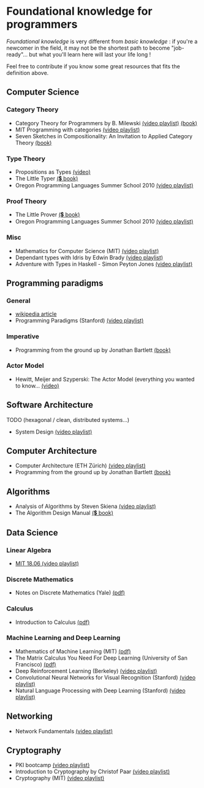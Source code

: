 # Foundational knowledge for programmers

_Foundational knowledge_ is very different from _basic knowledge_ : if you're a newcomer in the field, it may not be the shortest path to become "job-ready"... but what you'll learn here will last your life long !

Feel free to contribute if you know some great resources that fits the definition above. 


## Computer Science 
### Category Theory
- Category Theory for Programmers by B. Milewski 
  [(video playlist)](https://www.youtube.com/playlist?list=PLbgaMIhjbmEnaH_LTkxLI7FMa2HsnawM_) 
  [(book)](https://github.com/hmemcpy/milewski-ctfp-pdf)
- MIT Programming with categories 
  [(video playlist)](https://www.youtube.com/playlist?list=PLhgq-BqyZ7i7MTGhUROZy3BOICnVixETS)
- Seven Sketches in Compositionality: An Invitation to Applied Category Theory 
  [(book)](https://arxiv.org/abs/1803.05316)


### Type Theory
- Propositions as Types 
  [(video)](https://www.youtube.com/watch?v=SknxggwRPzU)
- The Little Typer 
  [(💲 book)](https://mitpress.mit.edu/books/little-typer)
- Oregon Programming Languages Summer School 2010 
  [(video playlist)](https://www.youtube.com/watch?v=ev7AYsLljxk&list=PL8Ky8lYL8-Oh7awp0sqa82o7Ggt4AGhyf&index=5)


### Proof Theory
- The Little Prover 
  [(💲 book)](https://mitpress.mit.edu/books/little-prover)
- Oregon Programming Languages Summer School 2010 
  [(video playlist)](https://www.youtube.com/watch?v=YRu7Xi-mNK8&list=PL8Ky8lYL8-Oh7awp0sqa82o7Ggt4AGhyf&index=12)


### Misc
- Mathematics for Computer Science (MIT)
  [(video playlist)](https://www.youtube.com/playlist?list=PLB7540DEDD482705B)
- Dependant types with Idris by Edwin Brady 
  [(video playlist)](https://www.youtube.com/playlist?list=PL7lYBKOG3R5CLb6AOhE4EaSmVzXrgJM6n)
- Adventure with Types in Haskell - Simon Peyton Jones 
  [(video playlist)](https://www.youtube.com/playlist?list=PL7lYBKOG3R5DnCP3r3bvKreRjRRWpp1Ao)



## Programming paradigms


### General
- [wikipedia article](https://en.wikipedia.org/wiki/Programming_paradigm)
- Programming Paradigms (Stanford)
  [(video playlist)](https://www.youtube.com/playlist?list=PL9D558D49CA734A02)


### Imperative
- Programming from the ground up by Jonathan Bartlett 
  [(book)](https://download-mirror.savannah.gnu.org/releases/pgubook/ProgrammingGroundUp-1-0-booksize.pdf)


### Actor Model
- Hewitt, Meijer and Szyperski: The Actor Model (everything you wanted to know... 
  [(video)](https://www.youtube.com/watch?v=7erJ1DV_Tlo)

## Software Architecture
TODO (hexagonal / clean, distributed systems...)

- System Design 
  [(video playlist)](https://www.youtube.com/playlist?list=PLkQkbY7JNJuBoTemzQfjym0sqbOHt5fnV)


## Computer Architecture
- Computer Architecture (ETH Zürich)
  [(video playlist)](https://www.youtube.com/playlist?list=PL5Q2soXY2Zi-DyoI3HbqcdtUm9YWRR_z-)
- Programming from the ground up by Jonathan Bartlett 
  [(book)](https://download-mirror.savannah.gnu.org/releases/pgubook/ProgrammingGroundUp-1-0-booksize.pdf)


## Algorithms
- Analysis of Algorithms by Steven Skiena 
  [(video playlist)](https://www.youtube.com/playlist?list=PLOtl7M3yp-DX32N0fVIyvn7ipWKNGmwpp)
- The Algorithm Design Manual 
  [(💲 book)](http://www.algorist.com/)



## Data Science
### Linear Algebra
- [MIT 18.06 (video playlist)](https://ocw.mit.edu/courses/mathematics/18-06-linear-algebra-spring-2010/)


### Discrete Mathematics
- Notes on Discrete Mathematics (Yale) 
  [(pdf)](http://www.cs.yale.edu/homes/aspnes/classes/202/notes.pdf)


### Calculus
- Introduction to Calculus 
  [(pdf)](https://arachnoid.com/calculus/index.html)


### Machine Learning and Deep Learning
- Mathematics of Machine Learning (MIT) 
  [(pdf)](https://ocw.mit.edu/courses/mathematics/18-657-mathematics-of-machine-learning-fall-2015/lecture-notes/MIT18_657F15_LecNote.pdf)
- The Matrix Calculus You Need For Deep Learning (University of San Francisco) 
  [(pdf)](https://explained.ai/matrix-calculus/index.html)
- Deep Reinforcement Learning (Berkeley) 
  [(video playlist)](https://www.youtube.com/playlist?list=PLkFD6_40KJIxJMR-j5A1mkxK26gh_qg37)
- Convolutional Neural Networks for Visual Recognition (Stanford) 
  [(video playlist)](https://www.youtube.com/playlist?list=PL3FW7Lu3i5JvHM8ljYj-zLfQRF3EO8sYv)
- Natural Language Processing with Deep Learning (Stanford) 
  [(video playlist)](https://www.youtube.com/playlist?list=PLoROMvodv4rOhcuXMZkNm7j3fVwBBY42z)



## Networking
- Network Fundamentals 
  [(video playlist)](https://www.youtube.com/playlist?list=PLDQaRcbiSnqF5U8ffMgZzS7fq1rHUI3Q8)



## Cryptography
- PKI bootcamp 
  [(video playlist)](https://www.youtube.com/watch?v=q9vu6_2r0o4&list=PLDp2gaPHHZK-mnKi3Zy_-hRjqLHh5PaAv) 
- Introduction to Cryptography by Christof Paar 
  [(video playlist)](https://www.youtube.com/playlist?list=PL6N5qY2nvvJE8X75VkXglSrVhLv1tVcfy)
- Cryptography (MIT) 
  [(video playlist)](https://www.youtube.com/playlist?list=PL6ogFv-ieghe8MOIcpD6UDtdK-UMHG8oH)
